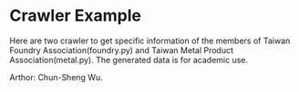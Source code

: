 # Crawler Example
  Here are two crawler to get specific information of the members of Taiwan Foundry Association(foundry.py) and Taiwan Metal Product Association(metal.py).
  The generated data is for academic use.

  Arthor: Chun-Sheng Wu. 